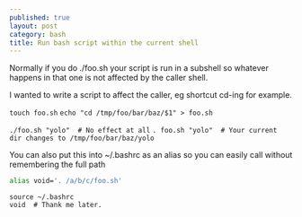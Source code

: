 ```yaml
---
published: true
layout: post
category: bash
title: Run bash script within the current shell
---
```

Normally if you do ./foo.sh your script is run in a subshell so whatever happens in that one is not affected by the caller shell.

I wanted to write a script to affect the caller, eg shortcut cd-ing for example.

`touch foo.sh`
`echo "cd /tmp/foo/bar/baz/$1" > foo.sh`

`./foo.sh "yolo"  # No effect at all`
`. foo.sh "yolo"  # Your current dir changes to /tmp/foo/bar/baz/yolo`

You can also put this into ~/.bashrc as an alias so you can easily call without remembering the full path
```bash
alias void='. /a/b/c/foo.sh'
```

```shell
source ~/.bashrc 
void  # Thank me later.
```